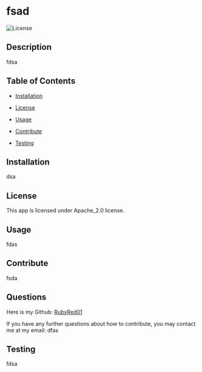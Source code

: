 # fsad
![License](https://img.shields.io/badge/License-Apache_2.0-blue.svg)

## Description

fdsa

## Table of Contents

* [Installation](#installation)

* [License](#license)
* [Usage](#usage)

* [Contribute](#contribute)

* [Testing](#testing)

## Installation

dsa

## License
    
This app is licensed under Apache_2.0 license.

## Usage

fdas

## Contribute

fsda

## Questions

Here is my Github: [RubyRed01](https://github.com/RubyRed01)

If you have any further questions about how to contribute, you may contact me at my email: dfas

## Testing

fdsa

